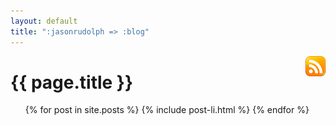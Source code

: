 ```yaml
---
layout: default
title: ":jasonrudolph => :blog"
---
```

<a href="http://feeds.feedburner.com/jasonrudolph" title="Jason Rudolph - Atom/RSS Feed">
  <img src="/images/rss-icon-traditional-32.png" alt="RSS" style="float: right;"/>
</a>

# {{ page.title }}

<ul class="posts">
  {% for post in site.posts %}
    {% include post-li.html %}
  {% endfor %}
</ul>